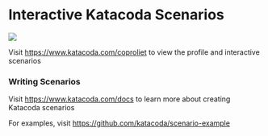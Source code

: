 # Interactive Katacoda Scenarios

[![](http://shields.katacoda.com/katacoda/coproliet/count.svg)](https://www.katacoda.com/coproliet "Get your profile on Katacoda.com")

Visit https://www.katacoda.com/coproliet to view the profile and interactive scenarios

### Writing Scenarios
Visit https://www.katacoda.com/docs to learn more about creating Katacoda scenarios

For examples, visit https://github.com/katacoda/scenario-example
